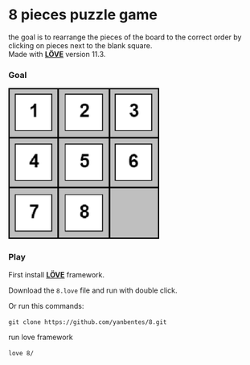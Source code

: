 # 8 pieces puzzle game

the goal is to rearrange the pieces of the board to the correct order by clicking on pieces next to the blank square.<br/>
Made with **[LÖVE](https://love2d.org/)** version 11.3.

### Goal

<img src="img/board.png" alt="board" width="300" height="300"/>

### Play

First install **[LÖVE](https://love2d.org/)** framework.

Download the `8.love` file and run with double click. 

Or run this commands:

`git clone https://github.com/yanbentes/8.git`

run love framework

`love 8/`
